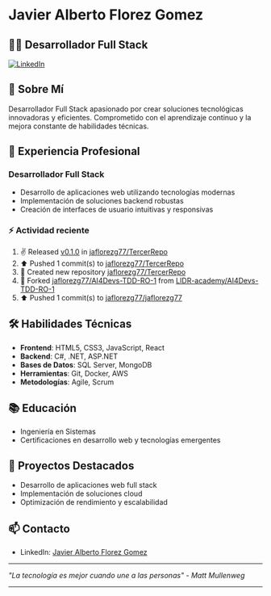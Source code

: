 # Javier Alberto Florez Gomez

## 👨‍💻 Desarrollador Full Stack

[![LinkedIn](https://img.shields.io/badge/LinkedIn-Javier_Florez-blue)](https://www.linkedin.com/in/javier-alberto-florez-gomez-1243aa35/)

## 🚀 Sobre Mí

Desarrollador Full Stack apasionado por crear soluciones tecnológicas innovadoras y eficientes. Comprometido con el aprendizaje continuo y la mejora constante de habilidades técnicas.

## 💼 Experiencia Profesional

### Desarrollador Full Stack
- Desarrollo de aplicaciones web utilizando tecnologías modernas
- Implementación de soluciones backend robustas
- Creación de interfaces de usuario intuitivas y responsivas

### :zap: Actividad reciente
<!--START_SECTION:activity-->
  <!--RECENT_ACTIVITY:start-->
1. ✌️ Released [v0.1.0](https://github.com/jaflorezg77/TercerRepo/releases/tag/v0.1.0) in [jaflorezg77/TercerRepo](https://github.com/jaflorezg77/TercerRepo)<br>
2. ⬆️ Pushed 1 commit(s) to [jaflorezg77/TercerRepo](https://github.com/jaflorezg77/TercerRepo)<br>
3. 📔 Created new repository [jaflorezg77/TercerRepo](https://github.com/jaflorezg77/TercerRepo)<br>
4. 🔱 Forked [jaflorezg77/AI4Devs-TDD-RO-1](https://github.com/jaflorezg77/AI4Devs-TDD-RO-1) from [LIDR-academy/AI4Devs-TDD-RO-1](https://github.com/LIDR-academy/AI4Devs-TDD-RO-1)<br>
5. ⬆️ Pushed 1 commit(s) to [jaflorezg77/jaflorezg77](https://github.com/jaflorezg77/jaflorezg77)<br>
<!--RECENT_ACTIVITY:end-->
<!--END_SECTION:activity-->
## 🛠️ Habilidades Técnicas

- **Frontend**: HTML5, CSS3, JavaScript, React
- **Backend**: C#, .NET, ASP.NET
- **Bases de Datos**: SQL Server, MongoDB
- **Herramientas**: Git, Docker, AWS
- **Metodologías**: Agile, Scrum

## 📚 Educación

- Ingeniería en Sistemas
- Certificaciones en desarrollo web y tecnologías emergentes

## 🌟 Proyectos Destacados

- Desarrollo de aplicaciones web full stack
- Implementación de soluciones cloud
- Optimización de rendimiento y escalabilidad

## 📫 Contacto

- LinkedIn: [Javier Alberto Florez Gomez](https://www.linkedin.com/in/javier-alberto-florez-gomez-1243aa35/)

---

*"La tecnología es mejor cuando une a las personas" - Matt Mullenweg*

---


